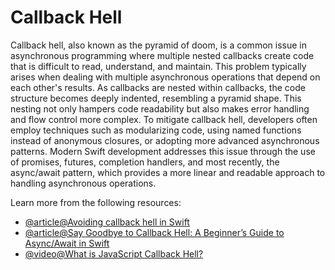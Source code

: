# Callback Hell

Callback hell, also known as the pyramid of doom, is a common issue in asynchronous programming where multiple nested callbacks create code that is difficult to read, understand, and maintain. This problem typically arises when dealing with multiple asynchronous operations that depend on each other's results. As callbacks are nested within callbacks, the code structure becomes deeply indented, resembling a pyramid shape. This nesting not only hampers code readability but also makes error handling and flow control more complex. To mitigate callback hell, developers often employ techniques such as modularizing code, using named functions instead of anonymous closures, or adopting more advanced asynchronous patterns. Modern Swift development addresses this issue through the use of promises, futures, completion handlers, and most recently, the async/await pattern, which provides a more linear and readable approach to handling asynchronous operations.

Learn more from the following resources:

- [@article@Avoiding callback hell in Swift](https://swiftrocks.com/avoiding-callback-hell-in-swift)
- [@article@Say Goodbye to Callback Hell: A Beginner’s Guide to Async/Await in Swift](https://medium.com/@asumahbanda3/say-goodbye-to-callback-hell-a-beginners-guide-to-async-await-in-swift-4c3230183218)
- [@video@What is JavaScript Callback Hell?](https://www.youtube.com/watch?v=NOlOw03qBfw)
